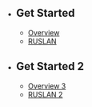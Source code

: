 - ## Get Started
    - [Overview](/{{route}}/{{version}}/overview)
    - [RUSLAN](/{{route}}/{{version}}/asdasd)

- ## Get Started 2
    - [Overview 3](/{{route}}/{{version}}/asdads/overview)
    - [RUSLAN 2](/{{route}}/{{version}}/asdasd) 